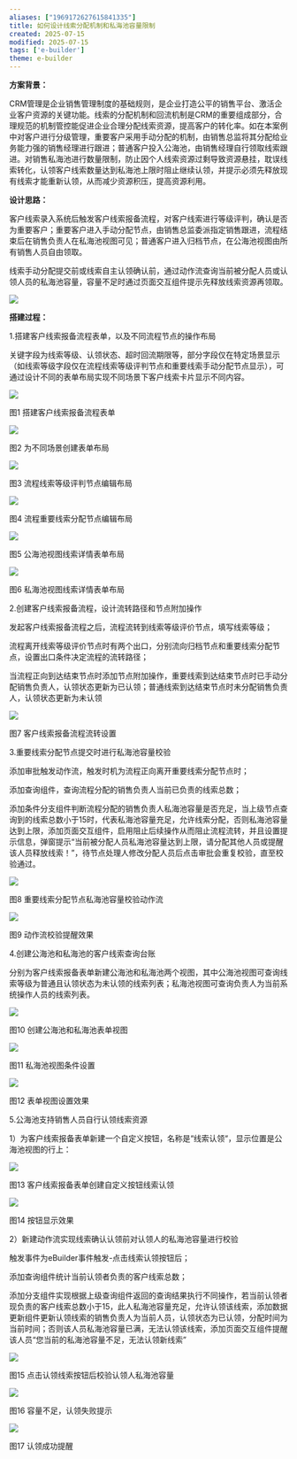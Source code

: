 ```yaml
---
aliases: ["1969172627615841335"]
title: 如何设计线索分配机制和私海池容量限制
created: 2025-07-15
modified: 2025-07-15
tags: ['e-builder']
theme: e-builder
---
```


**方案背景：**

CRM管理是企业销售管理制度的基础规则，是企业打造公平的销售平台、激活企业客户资源的关键功能。线索的分配机制和回流机制是CRM的重要组成部分，合理规范的机制管控能促进企业合理分配线索资源，提高客户的转化率。如在本案例中对客户进行分级管理，重要客户采用手动分配的机制，由销售总监将其分配给业务能力强的销售经理进行跟进；普通客户投入公海池，由销售经理自行领取线索跟进。对销售私海池进行数量限制，防止因个人线索资源过剩导致资源悬挂，耽误线索转化，认领客户线索数量达到私海池上限时阻止继续认领，并提示必须先释放现有线索才能重新认领，从而减少资源积压，提高资源利用。

**设计思路：**

客户线索录入系统后触发客户线索报备流程，对客户线索进行等级评判，确认是否为重要客户；重要客户进入手动分配节点，由销售总监委派指定销售跟进，流程结束后在销售负责人在私海池视图可见；普通客户进入归档节点，在公海池视图由所有销售人员自由领取。

线索手动分配提交前或线索自主认领确认前，通过动作流查询当前被分配人员或认领人员的私海池容量，容量不足时通过页面交互组件提示先释放线索资源再领取。

![](2651a581a98772edc1537170cfcd7c7e.jpg)

**搭建过程：**

1.搭建客户线索报备流程表单，以及不同流程节点的操作布局

关键字段为线索等级、认领状态、超时回流期限等，部分字段仅在特定场景显示（如线索等级字段仅在流程线索等级评判节点和重要线索手动分配节点显示），可通过设计不同的表单布局实现不同场景下客户线索卡片显示不同内容。

![](12f3f5e102b1075c947954cb4e242181.jpg)

图1 搭建客户线索报备流程表单

![](736175591469f1735204033c852abfb7.jpg)

图2 为不同场景创建表单布局

![](4eae409e2542f2862c2ad3caad1702db.jpg)

图3 流程线索等级评判节点编辑布局

![](e2eb45eca9cd1032090e8aaba7368736.jpg)

图4 流程重要线索分配节点编辑布局

![](7a9173d931496145190be6faa6ab217e.jpg)

图5 公海池视图线索详情表单布局

![](5aa5e0b52c578badff90af604fd38730.jpg)

图6 私海池视图线索详情表单布局

2.创建客户线索报备流程，设计流转路径和节点附加操作

发起客户线索报备流程之后，流程流转到线索等级评价节点，填写线索等级；

流程离开线索等级评价节点时有两个出口，分别流向归档节点和重要线索分配节点，设置出口条件决定流程的流转路径；

当流程正向到达结束节点时添加节点附加操作，重要线索到达结束节点时已手动分配销售负责人，认领状态更新为已认领；普通线索到达结束节点时未分配销售负责人，认领状态更新为未认领

![](a0b6ee9e7618881bb6551ce590b1581c.jpg)

图7 客户线索报备流程流转设置

3.重要线索分配节点提交时进行私海池容量校验

添加审批触发动作流，触发时机为流程正向离开重要线索分配节点时；

添加查询组件，查询流程分配的销售负责人当前已负责的线索总数；

添加条件分支组件判断流程分配的销售负责人私海池容量是否充足，当上级节点查询到的线索总数小于15时，代表私海池容量充足，允许线索分配，否则私海池容量达到上限，添加页面交互组件，启用阻止后续操作从而阻止流程流转，并且设置提示信息，弹窗提示“当前被分配人员私海池容量达到上限，请分配其他人员或提醒该人员释放线索！”，待节点处理人修改分配人员后点击审批会重复校验，直至校验通过。

![](b7d4efd4cdfc7689a2a2276eefaaff71.jpg)

图8 重要线索分配节点私海池容量校验动作流

![](5a7c1ce043c12359f7a484f2582b2f77.jpg)

图9 动作流校验提醒效果

4.创建公海池和私海池的客户线索查询台账

分别为客户线索报备表单新建公海池和私海池两个视图，其中公海池视图可查询线索等级为普通且认领状态为未认领的线索列表；私海池视图可查询负责人为当前系统操作人员的线索列表。

![](d813d280d4b72f927c166c5fa0db83e6.jpg)

图10 创建公海池和私海池表单视图

![](d4649a6ebfae466b663e71538da9f7b2.jpg)

图11 私海池视图条件设置

![](746a7af406b9922fd92d94aa33fcaef1.jpg)

图12 表单视图设置效果

5.公海池支持销售人员自行认领线索资源

1）为客户线索报备表单新建一个自定义按钮，名称是“线索认领“，显示位置是公海池视图的行上：

![](e110f2bf67eba108bf6152059cde5912.jpg)

图13 客户线索报备表单创建自定义按钮线索认领

![](806b2c4dbd22101cf78a8012534583a6.jpg)

图14 按钮显示效果

2）新建动作流实现线索确认认领前对认领人的私海池容量进行校验

触发事件为eBuilder事件触发-点击线索认领按钮后；

添加查询组件统计当前认领者负责的客户线索总数；

添加分支组件实现根据上级查询组件返回的查询结果执行不同操作，若当前认领者现负责的客户线索总数小于15，此人私海池容量充足，允许认领该线索，添加数据更新组件更新认领线索的销售负责人为当前人员，认领状态为已认领，分配时间为当前时间；否则该人员私海池容量已满，无法认领该线索，添加页面交互组件提醒该人员“您当前的私海池容量不足，无法认领新线索”

![](8315a44aa45546641835f7795a20bf34.jpg)

图15 点击认领线索按钮后校验认领人私海池容量

![](034fe9fb1a878f2925c156e9c79f3327.jpg)

图16 容量不足，认领失败提示

![](76be4af12b7e457eb2eb44c7e4f36ca9.jpg)

图17 认领成功提醒